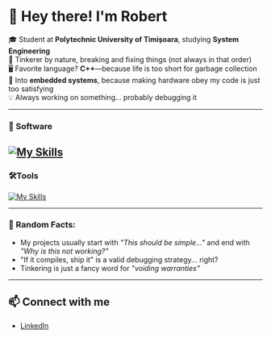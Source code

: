 # 👋 Hey there! I'm Robert  

🎓 Student at **Polytechnic University of Timișoara**, studying **System Engineering**  
🔧 Tinkerer by nature, breaking and fixing things (not always in that order)  
🖥️ Favorite language? **C++**—because life is too short for garbage collection  
🤖 Into **embedded systems**, because making hardware obey my code is just too satisfying  
💡 Always working on something... probably debugging it  

---

### 🧰 Software
[![My Skills](https://skillicons.dev/icons?i=cpp,c,java,ros,mysql,docker,dotnet,cs,git,bash,py&theme=light)](https://skillicons.dev)
---

### 🛠️Tools
[![My Skills](https://skillicons.dev/icons?i=azure,arduino,clion,linux,postman,rider,vscode&theme=light)](https://skillicons.dev)

---
### 🚀 Random Facts:
- My projects usually start with *"This should be simple..."* and end with *"Why is this not working?"*
- "If it compiles, ship it" is a valid debugging strategy... right?
- Tinkering is just a fancy word for *"voiding warranties"*

---

## 📫 Connect with me
- [LinkedIn](https://www.linkedin.com/in/trifasrobert/)

